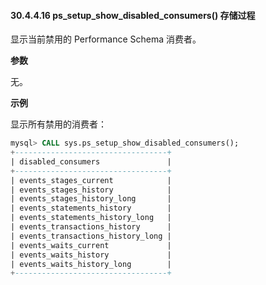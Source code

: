 #### 30.4.4.16 ps_setup_show_disabled_consumers() 存储过程

显示当前禁用的 Performance Schema 消费者。

**参数**

无。

**示例**

显示所有禁用的消费者：

```sql
mysql> CALL sys.ps_setup_show_disabled_consumers();
+----------------------------------+
| disabled_consumers               |
+----------------------------------+
| events_stages_current            |
| events_stages_history            |
| events_stages_history_long       |
| events_statements_history        |
| events_statements_history_long   |
| events_transactions_history      |
| events_transactions_history_long |
| events_waits_current             |
| events_waits_history             |
| events_waits_history_long        |
+----------------------------------+
```